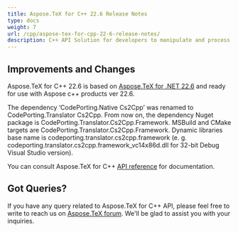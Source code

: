 ```yaml
---
title: Aspose.TeX for C++ 22.6 Release Notes
type: docs
weight: 7
url: /cpp/aspose-tex-for-cpp-22-6-release-notes/
description: C++ API Solution for developers to manipulate and process TeX and LaTeX files. Release Notes of Aspose.TeX API solution for C++ | Release 2022.06
---
```


## Improvements and Changes

Aspose.TeX for C++ 22.6 is based on [Aspose.TeX for .NET 22.6](/tex/net/aspose-tex-for-net-22-6-release-notes/) and ready for use with Aspose c++ products ver 22.6.

The dependency ‘CodePorting.Native Cs2Cpp’ was renamed to CodePorting.Translator Cs2Cpp. From now on, the dependency Nuget package is CodePorting.Translator.Cs2Cpp.Framework. MSBuild and CMake targets are CodePorting.Translator.Cs2Cpp.Framework. Dynamic libraries base name is codeporting.translator.cs2cpp.framework (e. g. codeporting.translator.cs2cpp.framework_vc14x86d.dll for 32-bit Debug Visual Studio version).

You can consult Aspose.TeX for C++ [API reference](https://reference.aspose.com/tex/cpp/) for documentation.
 
## Got Queries?
If you have any query related to Aspose.TeX for C++ API, please feel free to write to reach us on [Aspose.TeX forum](https://forum.aspose.com/c/tex/). We'll be glad to assist you with your inquiries.

